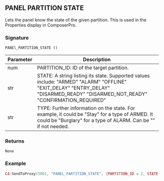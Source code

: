 ## PANEL PARTITION STATE

Lets the panel know the state of the given partition.  This is used in the  Properties display in ComposerPro.


### Signature

`PANEl_PARTITION_STATE ()`


| Parameter | Description |
| --- | --- |
| num | PARTITION\_ID: ID of the target partition. |
| str | STATE: A string listing its state. Supported values include: "ARMED" "ALARM" "OFFLINE" "EXIT\_DELAY" "ENTRY\_DELAY" "DISARMED\_READY" "DISARMED\_NOT\_READY" "CONFIRMATION\_REQUIRED" |
| str | TYPE:  Further information on the state. For example, it could be "Stay" for a type of ARMED. It could be "Burglary" for a type of ALARM. Can be "" if not needed. |


### Returns

`None`


### Example

```lua
C4:SendToProxy(5001, "PANEL_PARTITION_STATE", {PARTITION_ID = 2, STATE = "ARMED", TYPE = "Stay",} "NOTIFY")
```
